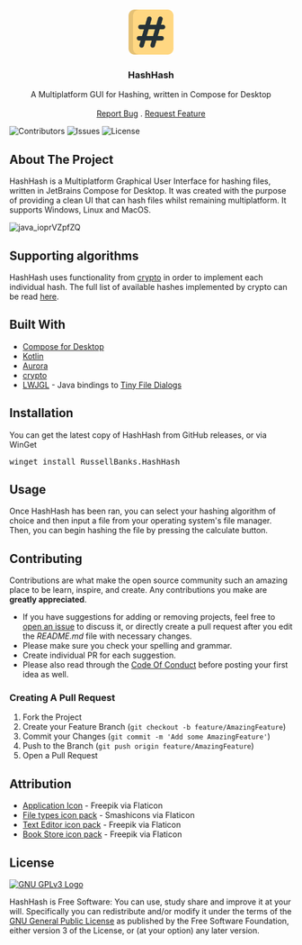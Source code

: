 <br/>
<p align="center">
  <img title="HashHash Logo" src="src/main/resources/logo.svg" alt="hash" width="80">
  <h3 align="center">HashHash</h3>
<p>

<p align="center">
    A Multiplatform GUI for Hashing, written in Compose for Desktop
    <br/>
    <br/>
    <a href="https://github.com/BanDev/HashHash/issues">Report Bug</a>
    .
    <a href="https://github.com/BanDev/HashHash/issues">Request Feature</a>
</p>

![Contributors](https://img.shields.io/github/contributors/BanDev/HashHash?color=dark-green) ![Issues](https://img.shields.io/github/issues/BanDev/HashHash) ![License](https://img.shields.io/github/license/BanDev/HashHash)

## About The Project

HashHash is a Multiplatform Graphical User Interface for hashing files, written in JetBrains Compose for Desktop. It was created with the purpose of providing a clean UI that can hash files whilst remaining multiplatform. It supports Windows, Linux and MacOS.

![java_ioprVZpfZQ](https://user-images.githubusercontent.com/74878137/167268706-b0d6663a-3c48-4dc1-badf-eb8b7067636e.png)


## Supporting algorithms

HashHash uses functionality from [crypto](https://github.com/appmattus/crypto) in order to implement each individual hash. The full list of available hashes implemented by crypto can be read [here](https://github.com/appmattus/crypto/tree/main/cryptohash).

## Built With

* [Compose for Desktop](https://github.com/JetBrains/compose-jb)
* [Kotlin](https://kotlinlang.org/)
* [Aurora](https://github.com/kirill-grouchnikov/aurora)
* [crypto](https://github.com/appmattus/crypto)
* [LWJGL](https://github.com/LWJGL/lwjgl3) - Java bindings to [Tiny File Dialogs](https://sourceforge.net/projects/tinyfiledialogs/)

## Installation

You can get the latest copy of HashHash from GitHub releases, or via WinGet

<pre>
winget install RussellBanks.HashHash
</pre>

## Usage

Once HashHash has been ran, you can select your hashing algorithm of choice and then input a file from your operating system's file manager. Then, you can begin hashing the file by pressing the calculate button.

## Contributing

Contributions are what make the open source community such an amazing place to be learn, inspire, and create. Any contributions you make are **greatly appreciated**.

* If you have suggestions for adding or removing projects, feel free to [open an issue](https://github.com/BanDev/HashHash/issues/new) to discuss it, or directly create a pull request after you edit the *README.md* file with necessary changes.
* Please make sure you check your spelling and grammar.
* Create individual PR for each suggestion.
* Please also read through the [Code Of Conduct](https://github.com/BanDev/HashHash/blob/main/CODE_OF_CONDUCT.md) before posting your first idea as well.

### Creating A Pull Request

1. Fork the Project
2. Create your Feature Branch (`git checkout -b feature/AmazingFeature`)
3. Commit your Changes (`git commit -m 'Add some AmazingFeature'`)
4. Push to the Branch (`git push origin feature/AmazingFeature`)
5. Open a Pull Request

## Attribution

- [Application Icon](https://www.flaticon.com/free-icon/hash_390926?term=hash&page=1&position=40&page=1&position=40&related_id=390926) - Freepik via Flaticon
- [File types icon pack](https://www.flaticon.com/packs/file-types) - Smashicons via Flaticon
- [Text Editor icon pack](https://www.flaticon.com/packs/text-editor-42) - Freepik via Flaticon
- [Book Store icon pack](https://www.flaticon.com/packs/book-store-7) - Freepik via Flaticon

## License

[![GNU GPLv3 Logo](https://www.gnu.org/graphics/gplv3-127x51.png)](http://www.gnu.org/licenses/gpl-3.0.en.html)

HashHash is Free Software: You can use, study share and improve it at your will. Specifically you can redistribute and/or modify it under the terms of the [GNU General Public License](http://www.gnu.org/licenses/gpl-3.0.en.html) as published by the Free Software Foundation, either version 3 of the License, or (at your option) any later version.
